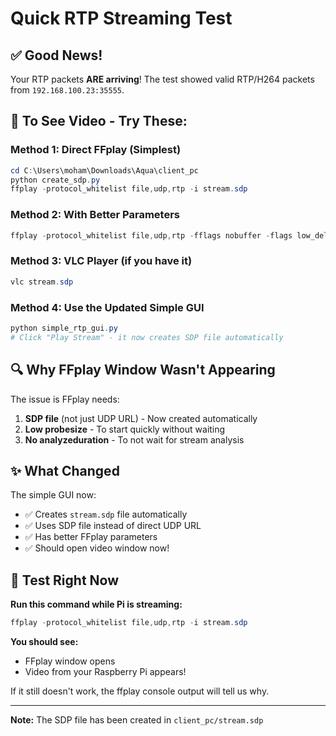 # Quick RTP Streaming Test

## ✅ Good News!
Your RTP packets **ARE arriving**! The test showed valid RTP/H264 packets from `192.168.100.23:35555`.

## 🎥 To See Video - Try These:

### Method 1: Direct FFplay (Simplest)

```powershell
cd C:\Users\moham\Downloads\Aqua\client_pc
python create_sdp.py
ffplay -protocol_whitelist file,udp,rtp -i stream.sdp
```

### Method 2: With Better Parameters

```powershell
ffplay -protocol_whitelist file,udp,rtp -fflags nobuffer -flags low_delay -probesize 32 -analyzeduration 0 -i stream.sdp
```

### Method 3: VLC Player (if you have it)

```powershell
vlc stream.sdp
```

### Method 4: Use the Updated Simple GUI

```powershell
python simple_rtp_gui.py
# Click "Play Stream" - it now creates SDP file automatically
```

## 🔍 Why FFplay Window Wasn't Appearing

The issue is FFplay needs:
1. **SDP file** (not just UDP URL) - Now created automatically
2. **Low probesize** - To start quickly without waiting
3. **No analyzeduration** - To not wait for stream analysis

## ✨ What Changed

The simple GUI now:
- ✅ Creates `stream.sdp` file automatically
- ✅ Uses SDP file instead of direct UDP URL
- ✅ Has better FFplay parameters
- ✅ Should open video window now!

## 🧪 Test Right Now

**Run this command while Pi is streaming:**

```powershell
ffplay -protocol_whitelist file,udp,rtp -i stream.sdp
```

**You should see:**
- FFplay window opens
- Video from your Raspberry Pi appears!

If it still doesn't work, the ffplay console output will tell us why.

---

**Note:** The SDP file has been created in `client_pc/stream.sdp`
